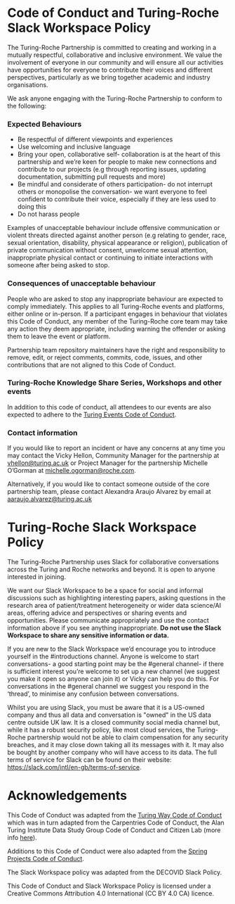 # Code of Conduct and Turing-Roche Slack Workspace Policy

The Turing-Roche Partnership is committed to creating and working in a mutually respectful, collaborative and inclusive environment. 
We value the involvement of everyone in our community and will ensure all our activities have opportunities for everyone to contribute their 
voices and different perspectives, particularly as we bring together academic and industry organisations.

We ask anyone engaging with the Turing-Roche Partnership to conform to the following:

### Expected Behaviours
* Be respectful of different viewpoints and experiences
* Use welcoming and inclusive language
* Bring your open, collaborative self- collaboration is at the heart of this partnership and we’re keen for people to make new connections and contribute to our projects (e.g through reporting issues, updating documentation, submitting pull requests and more)
* Be mindful and considerate of others participation- do not interrupt others or monopolise the conversation- we want everyone to feel confident to contribute their voice, especially if they are less used to doing this
* Do not harass people

Examples of unacceptable behaviour include offensive communication or violent threats directed against another person (e.g relating to gender, race, sexual orientation, disability, physical appearance or religion), 
publication of private communication without consent, unwelcome sexual attention, 
inappropriate physical contact or continuing to initiate interactions with someone after being asked to stop.

### Consequences of unacceptable behaviour
People who are asked to stop any inappropriate behaviour are expected to comply immediately. 
This applies to all Turing-Roche events and platforms, either online or in-person. 
If a participant engages in behaviour that violates this Code of Conduct, any member of the Turing-Roche core team may take any action they deem appropriate, including warning the offender or asking them to leave the event or platform. 

Partnership team repository maintainers have the right and responsibility to remove, edit, or reject comments, commits, code, issues, and other contributions that are not aligned to this Code of Conduct. 

### Turing-Roche Knowledge Share Series, Workshops and other events
In addition to this code of conduct, all attendees to our events are also expected to adhere to the [Turing Events Code of Conduct](https://www.turing.ac.uk/events/policies-and-guidelines). 

### Contact information
If you would like to report an incident or have any concerns at any time you may contact the Vicky Hellon, Community Manager for the partnership at vhellon@turing.ac.uk or Project Manager for the partnership Michelle O’Gorman at michelle.ogorman@roche.com. 

Alternatively, if you would like to contact someone outside of the core partnership team, please contact Alexandra Araujo Alvarez by email at aaraujo.alvarez@turing.ac.uk

# Turing-Roche Slack Workspace Policy
The Turing-Roche Partnership uses Slack for collaborative conversations across the Turing and Roche networks and beyond. 
It is open to anyone interested in joining.

We want our Slack Workspace to be a space for social and informal discussions such as highlighting interesting papers, asking questions in the research area of patient/treatment heterogeneity or wider data science/AI areas, offering advice and perspectives or sharing events and opportunities.
Please communicate appropriately and use the contact information above if you see anything inappropriate. 
**Do not use the Slack Workspace to share any sensitive information or data.**

If you are new to the Slack Workspace we’d encourage you to introduce yourself in the #introductions channel. Anyone is welcome to start conversations- a good starting point may be the #general channel- if there is sufficient interest you’re welcome to set up a new channel (we suggest you make it open so anyone can join it) or Vicky can help you do this. 
For conversations in the #general channel we suggest you respond in the ‘thread’, to minimise any confusion between conversations.

Whilst you are using Slack, you must be aware that it is a US-owned company and thus all data and conversation is "owned" in the US data centre outside UK law. 
It is a closed community social media channel but, while it has a robust security policy, like most cloud services, the Turing-Roche partnership would not be able to claim compensation for any security breaches, and it may close down taking all its messages with it.
It may also be bought by another company who will have access to its data. The full terms of service for Slack can be found on their website: https://slack.com/intl/en-gb/terms-of-service.

# Acknowledgements
This Code of Conduct was adapted from the [Turing Way Code of Conduct](https://github.com/alan-turing-institute/the-turing-way/blob/main/CODE_OF_CONDUCT.md) 
which was in turn adapted from the Carpentries Code of Conduct, the Alan Turing Institute Data Study Group Code of Conduct and Citizen Lab (more info [here](https://github.com/alan-turing-institute/the-turing-way/blob/main/CODE_OF_CONDUCT.md#5-acknowledgements)).

Additions to this Code of Conduct were also adapted from the [Spring Projects Code of Conduct](https://github.com/spring-projects/.github/blob/main/CODE_OF_CONDUCT.md). 

The Slack Workspace policy was adapted from the DECOVID Slack Policy.

This Code of Conduct and Slack Workspace Policy is licensed under a Creative Commons Attribution 4.0 International (CC BY 4.0 CA) licence. 
